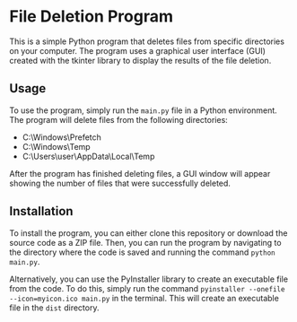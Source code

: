 # File Deletion Program

This is a simple Python program that deletes files from specific directories on your computer. The program uses a graphical user interface (GUI) created with the tkinter library to display the results of the file deletion.

## Usage

To use the program, simply run the `main.py` file in a Python environment. The program will delete files from the following directories:

- C:\Windows\Prefetch
- C:\Windows\Temp
- C:\Users\user\AppData\Local\Temp

After the program has finished deleting files, a GUI window will appear showing the number of files that were successfully deleted.

## Installation

To install the program, you can either clone this repository or download the source code as a ZIP file. Then, you can run the program by navigating to the directory where the code is saved and running the command `python main.py`.

Alternatively, you can use the PyInstaller library to create an executable file from the code. To do this, simply run the command `pyinstaller --onefile --icon=myicon.ico main.py` in the terminal. This will create an executable file in the `dist` directory.
